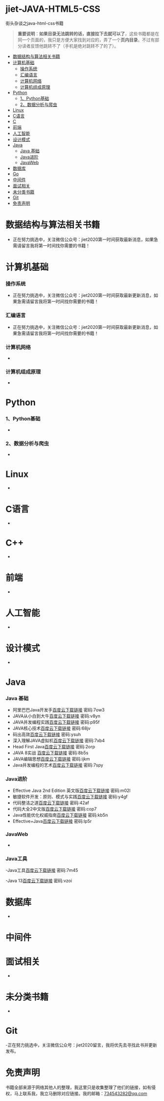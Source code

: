 # jiet-JAVA-HTML5-CSS
街头杂谈之java-html-css书籍
> **重要说明**：**如果目录无法跳转的话，直接拉下去就可以了**，这些书籍都是在同一个页面的，我只是方便大家找到对应的，弄了一个**页内目录**，不过有部分读者反馈他跳转不了（手机是绝对跳转不了的了）。


- [数据结构与算法相关书籍](#数据结构与算法相关书籍)
- [计算机基础](#计算机基础)
  - [操作系统](#操作系统)
  - [汇编语言](#汇编语言)
  - [计算机网络](#计算机网络)
  - [计算机组成原理](#计算机组成原理)
- [Python](#python)
  - [1、Python基础](#1python基础)
  - [2、数据分析与爬虫](#2数据分析与爬虫)
- [Linux](#linux)
- [C语言](#c语言)
- [C  ](#c)
- [前端](#前端)
- [人工智能](#人工智能)
- [设计模式](#设计模式)
- [Java](#java)
  - [Java 基础](#java-基础)
  - [Java进阶](#java进阶)
  - [JavaWeb](#javaweb)
- [数据库](#数据库)
- [Go](#go)
- [中间件](#中间件)
- [面试相关](#面试相关)
- [未分类书籍](#未分类书籍)
- [Git](#git)
- [免责声明](#免责声明)







# 数据结构与算法相关书籍

- 正在努力挑选中，关注微信公众号：jiet2020第一时间获取最新消息，如果急需请留言我将第一时间找你需要的书籍！
# 计算机基础

### 操作系统

- 正在努力挑选中，关注微信公众号：jiet2020第一时间获取最新更新消息，如果急需请留言我将第一时间找你需要的书籍！




### 汇编语言

- 正在努力挑选中，关注微信公众号：jiet2020第一时间获取最新更新消息，如果急需请留言我将第一时间找你需要的书籍！
### 计算机网络

-

### 计算机组成原理

- 





# Python

### 1、Python基础

- 

### 2、数据分析与爬虫

-

# Linux

-

# C语言

- 

# C++

- 

# 前端

- 

# 人工智能

- 

# 设计模式

- 

# Java

### Java 基础

- 阿里巴巴Java开发手[百度云下载链接](https://pan.baidu.com/s/1_zxjdvIX3RR2NL86btV1WQ)  密码:7ow3
- JAVA从小白到大牛[百度云下载链接](https://pan.baidu.com/s/1tRkstie-FyT9P4OprLlE-Q)  密码:v8yn
- JAVA并发编程实践[百度云下载链接](https://pan.baidu.com/s/1srn5T7Lk64wM0owo9Vksjg)  密码:p95f
- JAVA核心技术[百度云下载链接](https://pan.baidu.com/s/1IgcyUa8SXwReiJ9KrSkE9A)  密码:68jv
- 码出高效[百度云下载链接](https://pan.baidu.com/s/1twO0hwECAKarpz3h3snvyA)  密码:ysuh
- 深入理解JAVA虚拟机[百度云下载链接](https://pan.baidu.com/s/1bAyg7e-jq16rPGafnEpXog)  密码:7xb4
- Head First Java[百度云下载链接](https://pan.baidu.com/s/1-4pRx3K4MSsAPgsEPWnwuA)  密码:2orp
- JAVA 8实战 [百度云下载链接](https://pan.baidu.com/s/1AtYlDI_sQkTpfzKPIP-E0w)  密码:8b5s
- JAVA编辑思想[百度云下载链接](https://pan.baidu.com/s/19umVtjr_GOW3vYzdrRTvRw)  密码:ijkm
- Java并发编程的艺术[百度云下载链接](https://pan.baidu.com/s/1-T27hCKbbZzcw46V2tiSHw)  密码:7spy

### Java进阶

- Effective Java 2nd Edition 英文版[百度云下载链接](https://pan.baidu.com/s/1cV7lI5QzIb_ivug4STINTQ)  密码:m02l
- 敏捷软件开发：原则、模式与实践[百度云下载链接](https://pan.baidu.com/s/1KhLHtB5bTKbiPmltLxKt1A)  密码:y4gf
- 代码整洁之道[百度云下载链接](https://pan.baidu.com/s/1Tmc4Pi00J0YRIbJBMCJekA)  密码:42af
- 代码大全2中文版[百度云下载链接](https://pan.baidu.com/s/1bdQk3w5IUh-ejRrixgw-Yw)  密码:cop7
- Java性能优化权威指南[百度云下载链接](https://pan.baidu.com/s/1ZJ8ZqAUHkVvH00FW2T_6wA)  密码:kb5n
- Effective+Java[百度云下载链接](https://pan.baidu.com/s/1FTkJIUcxsuV23UyEE4q2ow)  密码:lp5r
### JavaWeb

-

### Java工具

-Java工具[百度云下载链接](https://pan.baidu.com/s/1b__NIQIW8uZ5YPEy7Bsewg)  密码:7m45

-Java 13[百度云下载链接](https://pan.baidu.com/s/18PXwwf9tUmvpeue4ukbwRg)  密码:vzoi

# 数据库

-




# 中间件





# 面试相关

- 

# 未分类书籍

- 

# Git

-正在努力挑选中，关注微信公众号：jiet2020留言，我将优先去寻找此书并更新发布。



# 免责声明

书籍全部来源于网络其他人的整理，我这里只是收集整理了他们的链接，如有侵权，马上联系我，我立马删除对应链接。我的邮箱：734543282@qq.com
